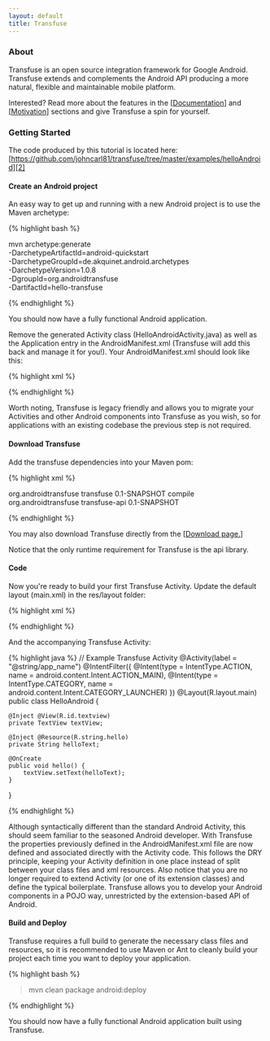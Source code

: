 ```yaml
---
layout: default
title: Transfuse
---
```



### About
Transfuse is an open source integration framework for Google Android.  Transfuse extends and complements the Android API producing a more natural, flexible and maintainable mobile platform. 

Interested?  Read more about the features in the [[Documentation](documentation.html)] and [[Motivation](motivation.html)] sections and give Transfuse a spin for yourself.

### Getting Started

The code produced by this tutorial is located here:  [https://github.com/johncarl81/transfuse/tree/master/examples/helloAndroid][2]

#### Create an Android project

An easy way to get up and running with a new Android project is to use the Maven archetype:

{% highlight bash %}

mvn archetype:generate \
  -DarchetypeArtifactId=android-quickstart \
  -DarchetypeGroupId=de.akquinet.android.archetypes \
  -DarchetypeVersion=1.0.8 \
  -DgroupId=org.androidtransfuse \
  -DartifactId=hello-transfuse

{% endhighlight %}

You should now have a fully functional Android application.

Remove the generated Activity class (HelloAndroidActivity.java) as well as the Application entry in the AndroidManifest.xml (Transfuse will add this back and manage it for you!).  Your AndroidManifest.xml should look like this:

{% highlight xml %}
<?xml version="1.0" encoding="utf-8"?>
<manifest xmlns:android="http://schemas.android.com/apk/res/android" 
package="org.androidtransfuse" android:versionCode="1" android:versionName="1.0-SNAPSHOT">
</manifest>
{% endhighlight %}

Worth noting, Transfuse is legacy friendly and allows you to migrate your Activities and other Android components into Transfuse as you wish, so for applications with an existing codebase the previous step is not required.

#### Download Transfuse

Add the transfuse dependencies into your Maven pom:

{% highlight xml %}

<dependency>
    <groupId>org.androidtransfuse</groupId>
    <artifactId>transfuse</artifactId>
    <version>0.1-SNAPSHOT</version>
    <scope>compile</scope>
</dependency>
<dependency>
    <groupId>org.androidtransfuse</groupId>
    <artifactId>transfuse-api</artifactId>
    <version>0.1-SNAPSHOT</version>
</dependency>

{% endhighlight %}

You may also download Transfuse directly from the [[Download page.](download.html)]

Notice that the only runtime requirement for Transfuse is the api library.

#### Code

Now you're ready to build your first Transfuse Activity.  Update the default layout (main.xml) in the res/layout folder:

{% highlight xml %}
<?xml version="1.0" encoding="utf-8"?>
<LinearLayout xmlns:android="http://schemas.android.com/apk/res/android"
              android:layout_width="fill_parent"
              android:layout_height="fill_parent">
    <TextView xmlns:android="http://schemas.android.com/apk/res/android"
              android:id="@+id/textview"
              android:layout_width="fill_parent"
              android:layout_height="fill_parent"/>
</LinearLayout>
{% endhighlight %}

And the accompanying Transfuse Activity:

{% highlight java %}
// Example Transfuse Activity
@Activity(label = "@string/app_name")
@IntentFilter({
        @Intent(type = IntentType.ACTION, name = android.content.Intent.ACTION_MAIN),
        @Intent(type = IntentType.CATEGORY, name = android.content.Intent.CATEGORY_LAUNCHER)
})
@Layout(R.layout.main)
public class HelloAndroid {

    @Inject @View(R.id.textview)
    private TextView textView;

    @Inject @Resource(R.string.hello)
    private String helloText;

    @OnCreate
    public void hello() {
        textView.setText(helloText);
    }
}

{% endhighlight %}

Although syntactically different than the standard Android Activity, this should seem familiar to the seasoned Android developer.  With Transfuse the properties previously defined in the AndroidManifest.xml file are now defined and associated directly with the Activity code.  This follows the DRY principle, keeping your Activity definition in one place instead of split between your class files and xml resources.  Also notice that you are no longer required to extend Activity (or one of its extension classes) and define the typical boilerplate.  Transfuse allows you to develop your Android components in a POJO way, unrestricted by the extension-based API of Android.

#### Build and Deploy

Transfuse requires a full build to generate the necessary class files and resources, so it is recommended to use Maven or Ant to cleanly build your project each time you want to deploy your application.

{% highlight bash %}

> mvn clean package android:deploy

{% endhighlight %}

You should now have a fully functional Android application built using Transfuse.

[1]: http://developer.android.com/training/index.html
[2]: https://github.com/johncarl81/transfuse/tree/master/examples/helloAndroid


